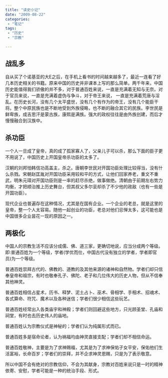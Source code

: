 ```yaml
---
title: "读史小记"
date: "2009-08-22"
categories:
 - "笔记"
tags:
 - "历史"
 - "宗教"

---
```


## 战乱多

自从买了个诺基亚的大E之后，在手机上看书的时间越来越多了，最近一连看了好几本历史相关的书籍。原来中国的历史并非课本上写的那么简单。两千年来，中国历史能值得我们骄傲的并不多，对于普通百姓来说，一直是充满着无知与无奈。对于官员来说，一直是充满着虚伪与争斗，对于帝王来说， 一直是充满着荒唐与淫乱。在历史长河，没有几个太平盛世，没有几个有作为的帝王，没有几个能臣干将。整个中原民族也是不断地受到外族侵略，也不断的融合其它的民族。李世民是鲜卑族，成吉思汗是蒙古族，康熙是满族。强大的政权往往是由外族创建，而后才慢慢融合到汉族中。

## 杀功臣

一个人一旦成了皇帝，真的成了孤家寡人了，父亲儿子可以杀，那么下面的臣子更不用说了，中国历史上开国皇帝杀功臣的太多了。

汉朝的刘邦怕韩信功高盖主，杀之。唐朝李世民对开国功臣处理比较得当，没有什么杀戮。宋朝赵匡胤对开国功臣采用较和平的方式，让他们回家养老，重文不重武，明朱元璋对开国功臣则是一率的赶尽杀绝，做事做绝。清朝由于前期左右势力均衡，才把顺治推上历史舞台，但其叔父多尔衮却杀了不少他的政敌（也有一些是开国功臣）。

现代企业也普遍存在这种情况，尤其是在国有企业。一个企业的老总，就是这里的皇帝，整一个人太容易。随他一起创业的功臣，老总对他们忌惮太多，这可能也是中国很多企业昙花一现的原因之一。

## 两极化

中国人的宗教生活不应该分成儒、佛、道三家，更确切地说，应当分成两个等级。即:普通百姓为一个等级，学者(学优而仕，中国古代没有独立的学者，学者即官员)为一个等级。

普通百姓崇拜古代的、佛教的、道教的及其他来源的诸神和自然物。学者们却只信奉皇帝和祖宗，有时也敬奉孔子、佛陀、老子和几位伟大的历史人物，但从不信奉其他神灵。

普通百姓相信占星术，历书、释梦、泥土占卜、巫术、骨相学、手相术、招魂术、各式算命、符咒、魔术以及各种迷信；学者们很少相信这些玩艺。

普通百姓经常出入各类庙宇和神殿；学者们则回避这些地方，只光顾圣堂、孔庙和祠堂，有时也去历史伟人的庙地。

普通百姓认为宗教仪式是神秘的；学者们认为纯属形式而已。

普通百姓多是宿命论者，认为祸福均由神灵直接支配；学者们却不相信命运。

普通百姓敬神，主要是为了求神赐福，尤其是为了求神保佑子女平安，保佑他们生活富裕，长命百岁；学者们的崇拜，并不企求神灵恩赐，只是为了表示敬意。

所以中国不会有绝对的宗教信仰，不会为其献身，宗教对百姓来说只是一时的精神依寄、安慰，学者可能是一种的统治手段、形式。
